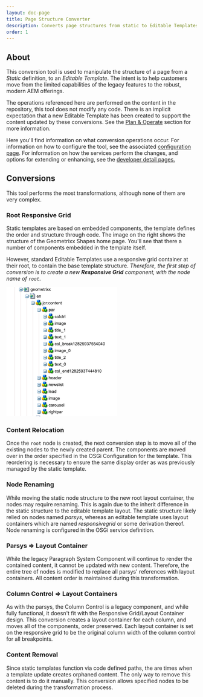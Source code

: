 ```yaml
---
layout: doc-page
title: Page Structure Converter
description: Converts page structures from static to Editable Templates.
order: 1
---
```


## About

This conversion tool is used to manipulate the structure of a page from a *Static* definition, to an *Editable Template*. The intent is to help customers move from the limited capabilities of the legacy features to the robust, modern AEM offerings.

The operations referenced here are performed on the content in the repository, this tool does not modify any code. There is an implicit expectation that a new Editable Template has been created to support the content updated by these conversions. See the <a href="{{ site.baseurl }}/pages/plan-operate.html">Plan & Operate</a> section for more information.

Here you'll find information on what conversion operations occur. For information on how to configure the tool, see the associated <a href="{{ site.baseurl }}/pages/configuration/page-structure.html">configuration page</a>. For information on how the services perform the changes, and options for extending or enhancing, see the <a href="{{ site.baseurl }}/pages/development.html">developer detail pages.</a>

## Conversions

This tool performs the most transformations, although none of them are very complex. 

### Root Responsive Grid

<div class="row">
    <div class="col-6 col-12-small">
        <p>Static templates are based on embedded components, the template defines the order and structure through code. The image on the right shows the structure of the Geometrixx Shapes home page. You'll see that there a number of components embedded in the template itself.</p>
        <p>However, standard Editable Templates use a responsive grid container at their root, to contain the base template structure. <i>Therefore, the first step of conversion is to create a new <strong>Responsive Grid</strong> component, with the node name of <code>root</code></i>.</p>     
    </div>
    <div class="col-6 col-12-small">
        <span class="image">
            <img src="./images/geometrixx-static-template-content.png" alt="Geometrixx Static Templace Content" />
        </span>
    </div>  
</div>

### Content Relocation

Once the `root` node is created, the next conversion step is to move all of the existing nodes to the newly created parent. The components are moved over in the order specified in the OSGi Configuration for the template. This reordering is necessary to ensure the same display order as was previously managed by the static template.

### Node Renaming

While moving the static node structure to the new root layout container, the nodes may require renaming. This is again due to the inherit difference in the static structure to the editable template layout. The static structure likely relied on nodes named *parsys*, whereas an editable template uses layout containers which are named *responsivegrid* or some derivation thereof. Node renaming is configured in the OSGi service definition. 

### Parsys => Layout Container

While the legacy Paragraph System Component will continue to render the contained content, it cannot be updated with new content. Therefore, the entire tree of nodes is modified to replace all parsys' references with layout containers. All content order is maintained during this transformation.

### Column Control => Layout Containers

As with the parsys, the Column Control is a legacy component, and while fully functional, it doesn't fit with the Responsive Grid/Layout Container design. This conversion creates a layout container for each column, and moves all of the components, order preserved. Each layout container is set on the responsive grid to be the original column width of the column control for all breakpoints.  

### Content Removal

Since static templates function via code defined paths, the are times when a template update creates orphaned content. The only way to remove this content is to do it manually. This conversion allows specified nodes to be deleted during the transformation process.
